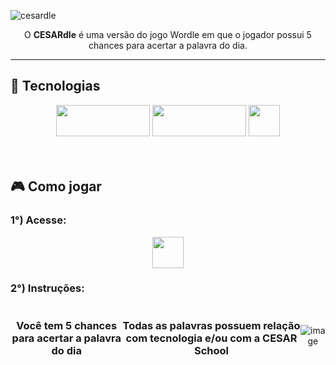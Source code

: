 ![cesardle](https://github.com/user-attachments/assets/5e4cc0ae-4c7c-42eb-941e-c7c07862e2cd)

<p align="center">O <b>CESARdle</b> é uma versão do jogo Wordle em que o jogador possui 5 chances para acertar a palavra do dia.</p>

---

## 🚀 Tecnologias
<div style="text-decoration: none;" align="center">
  <img src="https://img.shields.io/badge/HTML5-E34F26?style=for-the-badge&logo=html5&logoColor=white" width="150px" height="50px"/>
  <img src="https://img.shields.io/badge/CSS3-1572B6?style=for-the-badge&logo=css3&logoColor=white" width="150px" height="50px"/>
  <img src="https://img.shields.io/badge/JavaScript-F7DF1E?style=for-the-badge&logo=javascript&logoColor=black" height="50px"/>
</div>

<br>
<br>

## 🎮 Como jogar

### 1°) Acesse: 
<div style="text-decoration: none;" align="center">
  <a href="https://paulorosadodev.github.io/CESARdle/" target="_blank">
    <img src="https://img.shields.io/badge/CESARdle-F75D13?style=for-the-badge&logo=github&logoColor=white" height="50px"/>
  </a>
</div>

### 2°) Instruções:
<div style="text-decoration: none; display: flex; align-items: center;" align="center">
  <h3>Você tem 5 chances para acertar a palavra do dia</h3>
  <h3>Todas as palavras possuem relação com tecnologia e/ou com a CESAR School</h3>

  <br>
  
  ![image](https://github.com/user-attachments/assets/ca34a396-2363-47b5-b926-9b0084086e06)
  
</div>




